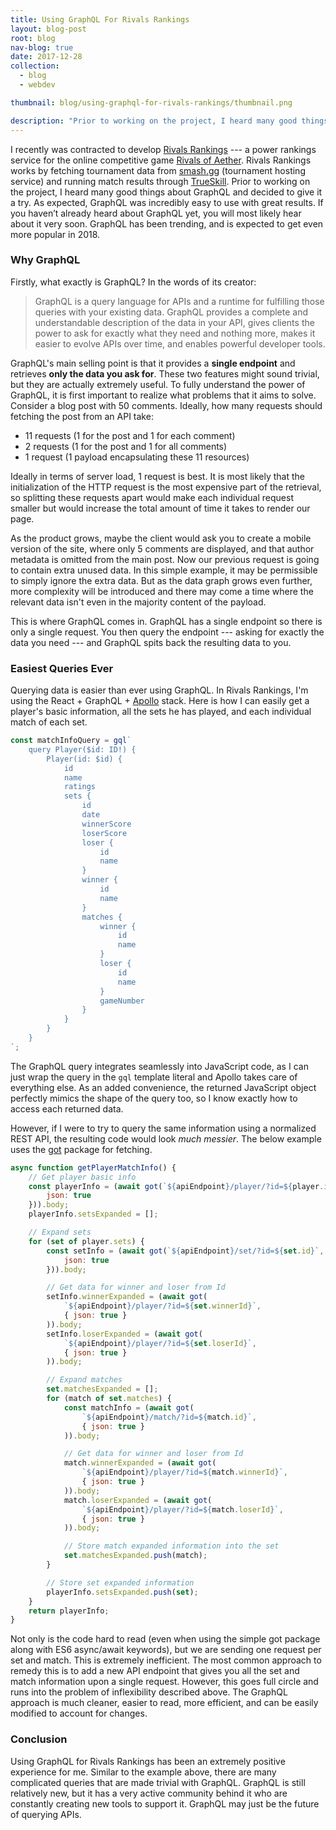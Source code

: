 ```yaml
---
title: Using GraphQL For Rivals Rankings
layout: blog-post
root: blog
nav-blog: true
date: 2017-12-28
collection:
  - blog
  - webdev

thumbnail: blog/using-graphql-for-rivals-rankings/thumbnail.png

description: "Prior to working on the project, I heard many good things about GraphQL and decided to give it a try. As expected, GraphQL was incredibly easy to use with great results."
---
```


I recently was contracted to develop [Rivals Rankings](http://localhost:3000/portfolio/rivals-of-aether/) --- a power rankings service for the online competitive game [Rivals of Aether](http://www.rivalsofaether.com/). Rivals Rankings works by fetching tournament data from [smash.gg](https://smash.gg/) (tournament hosting service) and running match results through [TrueSkill](https://www.microsoft.com/en-us/research/project/trueskill-ranking-system/). Prior to working on the project, I heard many good things about GraphQL and decided to give it a try. As expected, GraphQL was incredibly easy to use with great results. If you haven’t already heard about GraphQL yet, you will most likely hear about it very soon. GraphQL has been trending, and is expected to get even more popular in 2018.


### Why GraphQL

Firstly, what exactly is GraphQL? In the words of its creator:

> GraphQL is a query language for APIs and a runtime for fulfilling those queries with your existing data. GraphQL provides a complete and understandable description of the data in your API, gives clients the power to ask for exactly what they need and nothing more, makes it easier to evolve APIs over time, and enables powerful developer tools.

GraphQL's main selling point is that it provides a **single endpoint** and retrieves **only the data you ask for**. These two features might sound trivial, but they are actually extremely useful. To fully understand the power of GraphQL, it is first important to realize what problems that it aims to solve. Consider a blog post with 50 comments. Ideally, how many requests should fetching the post from an API take:

* 11 requests (1 for the post and 1 for each comment)
* 2 requests (1 for the post and 1 for all comments)
* 1 request (1 payload encapsulating these 11 resources)

Ideally in terms of server load, 1 request is best. It is most likely that the initialization of the HTTP request is the most expensive part of the retrieval, so splitting these requests apart would make each individual request smaller but would increase the total amount of time it takes to render our page.

As the product grows, maybe the client would ask you to create a mobile version of the site, where only 5 comments are displayed, and that author metadata is omitted from the main post. Now our previous request is going to contain extra unused data. In this simple example, it may be permissible to simply ignore the extra data. But as the data graph grows even further, more complexity will be introduced and there may come a time where the relevant data isn't even in the majority content of the payload.

This is where GraphQL comes in. GraphQL has a single endpoint so there is only a single request. You then query the endpoint --- asking for exactly the data you need --- and GraphQL spits back the resulting data to you.

### Easiest Queries Ever

Querying data is easier than ever using GraphQL. In Rivals Rankings, I'm using the React + GraphQL + [Apollo](https://www.apollographql.com/) stack. Here is how I can easily get a player's basic information, all the sets he has played, and each individual match of each set.

```javascript
const matchInfoQuery = gql`
	query Player($id: ID!) {
	    Player(id: $id) {
	        id
	        name
	        ratings
	        sets {
	            id
	            date
	            winnerScore
	            loserScore
	            loser {
	                id
	                name
	            }
	            winner {
	                id
	                name
	            }
	            matches {
	                winner {
	                    id
	                    name
	                }
	                loser {
	                    id
	                    name
	                }
	                gameNumber
	            }
	        }
	    }
	}
`;
```
The GraphQL query integrates seamlessly into JavaScript code, as I can just wrap the query in the `gql` template literal and Apollo takes care of everything else. As an added convenience, the returned JavaScript object perfectly mimics the shape of the query too, so I know exactly how to access each returned data.

However, if I were to try to query the same information using a normalized REST API, the resulting code would look *much messier*. The below example uses the [got](https://www.npmjs.com/package/got) package for fetching.

```javascript
async function getPlayerMatchInfo() {
    // Get player basic info
    const playerInfo = (await got(`${apiEndpoint}/player/?id=${player.id}`, {
        json: true
    })).body;
    playerInfo.setsExpanded = [];

    // Expand sets
    for (set of player.sets) {
        const setInfo = (await got(`${apiEndpoint}/set/?id=${set.id}`, {
            json: true
        })).body;

        // Get data for winner and loser from Id
        setInfo.winnerExpanded = (await got(
            `${apiEndpoint}/player/?id=${set.winnerId}`,
            { json: true }
        )).body;
        setInfo.loserExpanded = (await got(
            `${apiEndpoint}/player/?id=${set.loserId}`,
            { json: true }
        )).body;

        // Expand matches
        set.matchesExpanded = [];
        for (match of set.matches) {
            const matchInfo = (await got(
                `${apiEndpoint}/match/?id=${match.id}`,
                { json: true }
            )).body;

            // Get data for winner and loser from Id
            match.winnerExpanded = (await got(
                `${apiEndpoint}/player/?id=${match.winnerId}`,
                { json: true }
            )).body;
            match.loserExpanded = (await got(
                `${apiEndpoint}/player/?id=${match.loserId}`,
                { json: true }
            )).body;

            // Store match expanded information into the set
            set.matchesExpanded.push(match);
        }

        // Store set expanded information
        playerInfo.setsExpanded.push(set);
    }
    return playerInfo;
}
```

Not only is the code hard to read (even when using the simple got package along with ES6 async/await keywords), but we are sending one request per set and match. This is extremely inefficient. The most common approach to remedy this is to add a new API endpoint that gives you all the set and match information upon a single request. However, this goes full circle and runs into the problem of inflexibility described above. The GraphQL approach is much cleaner, easier to read, more efficient, and can be easily modified to account for changes.


### Conclusion

Using GraphQL for Rivals Rankings has been an extremely positive experience for me. Similar to the example above, there are many complicated queries that are made trivial with GraphQL. GraphQL is still relatively new, but it has a very active community behind it who are constantly creating new tools to support it. GraphQL may just be the future of querying APIs.